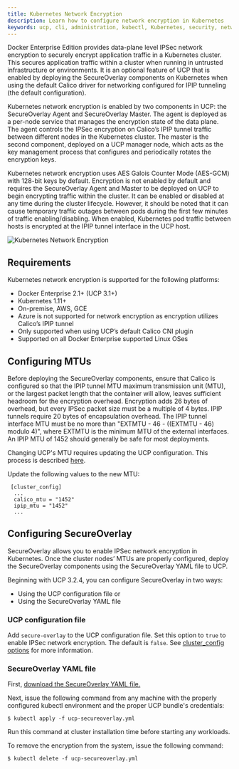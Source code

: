 ```yaml
---
title: Kubernetes Network Encryption
description: Learn how to configure network encryption in Kubernetes
keywords: ucp, cli, administration, kubectl, Kubernetes, security, network, ipsec, ipip, esp, calico
---
```


Docker Enterprise Edition provides data-plane level IPSec network encryption to securely encrypt application 
traffic in a Kubernetes cluster. This secures application traffic within a cluster when running in untrusted 
infrastructure or environments. It is an optional feature of UCP that is enabled by deploying the SecureOverlay 
components on Kubernetes when using the default Calico driver for networking configured for IPIP tunneling 
(the default configuration).

Kubernetes network encryption is enabled by two components in UCP: the SecureOverlay Agent and SecureOverlay 
Master. The agent is deployed as a per-node service that manages the encryption state of the data plane. The 
agent controls the IPSec encryption on Calico’s IPIP tunnel traffic between different nodes in the Kubernetes 
cluster. The master is the second component, deployed on a UCP manager node, which acts as the key management 
process that configures and periodically rotates the encryption keys.

Kubernetes network encryption uses AES Galois Counter Mode (AES-GCM) with 128-bit keys by default. Encryption 
is not enabled by default and requires the SecureOverlay Agent and Master to be deployed on UCP to begin 
encrypting traffic within the cluster. It can be enabled or disabled at any time during the cluster lifecycle. 
However, it should be noted that it can cause temporary traffic outages between pods during the first few minutes 
of traffic enabling/disabling. When enabled, Kubernetes pod traffic between hosts is encrypted at the IPIP tunnel 
interface in the UCP host.

![Kubernetes Network Encryption](/ee/images/kubernetes-network-encryption.png)

## Requirements

Kubernetes network encryption is supported for the following platforms:
* Docker Enterprise 2.1+ (UCP 3.1+)
* Kubernetes 1.11+
* On-premise, AWS, GCE
* Azure is not supported for network encryption as encryption utilizes Calico’s IPIP tunnel
* Only supported when using UCP’s default Calico CNI plugin
* Supported on all Docker Enterprise supported Linux OSes

## Configuring MTUs

Before deploying the SecureOverlay components, ensure that Calico is configured so that the IPIP tunnel 
MTU maximum transmission unit (MTU), or the largest packet length that the container will allow, leaves sufficient headroom for the encryption overhead.   Encryption adds 26 bytes of overhead, but every IPSec 
packet size must be a multiple of 4 bytes.  IPIP tunnels require 20 bytes of encapsulation overhead.  The IPIP 
tunnel interface MTU must be no more than "EXTMTU - 46 - ((EXTMTU - 46) modulo 4)", where EXTMTU is the minimum MTU 
of the external interfaces.   An IPIP MTU of 1452 should generally be safe for most deployments. 

Changing UCP's MTU requires updating the UCP configuration.  This process is described [here](/ee/ucp/admin/configure/ucp-configuration-file).  

Update the following values to the new MTU:

     [cluster_config]
      ...
      calico_mtu = "1452"
      ipip_mtu = "1452"
      ...

## Configuring SecureOverlay

SecureOverlay allows you to enable IPSec network encryption in Kubernetes. Once the cluster nodes’ MTUs are properly configured, deploy the SecureOverlay components using the SecureOverlay YAML file to UCP.

Beginning with UCP 3.2.4, you can configure SecureOverlay in two ways:
* Using the UCP configuration file or
* Using the SecureOverlay YAML file 

### UCP configuration file

Add `secure-overlay` to the UCP configuration file. Set this option to `true` to enable IPSec network encryption. The default is `false`. See [cluster_config options](https://docs.docker.com/ee/ucp/admin/configure/ucp-configuration-file/#cluster_config-table-required) for more information.

### SecureOverlay YAML file

First, [download the SecureOverlay YAML file.](ucp-secureoverlay.yml)

Next, issue the following command from any machine with the properly configured kubectl environment and the proper UCP bundle's credentials:

```
$ kubectl apply -f ucp-secureoverlay.yml
```

Run this command at cluster installation time before starting any workloads.

To remove the encryption from the system, issue the following command:

```
$ kubectl delete -f ucp-secureoverlay.yml
```
